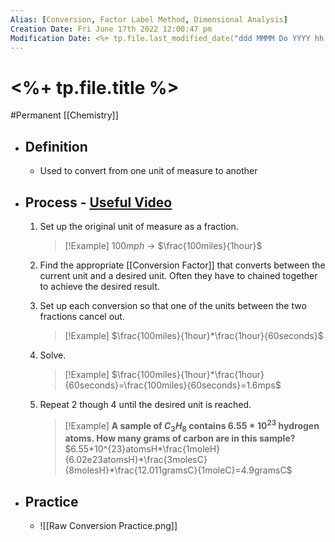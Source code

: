 ```yaml
---
Alias: [Conversion, Factor Label Method, Dimensional Analysis]
Creation Date: Fri June 17th 2022 12:00:47 pm 
Modification Date: <%+ tp.file.last_modified_date("ddd MMMM Do YYYY hh:mm:ss a") %>
---
```

# <%+ tp.file.title %>
#Permanent [[Chemistry]]

- ## Definition
	- Used to convert from one unit of measure to another
- ## Process - [Useful Video](https://www.youtube.com/watch?v=AQXGvCmt4oQ)
	1. Set up the original unit of measure as a fraction.
	   > [!Example]
	   > $100mph$ -> $\frac{100miles}{1hour}$
	2. Find the appropriate [[Conversion Factor]] that converts between the current unit and a desired unit. Often they have to chained together to achieve the desired result.
	3. Set up each conversion so that one of the units between the two fractions cancel out. 
	   > [!Example]
	   > $\frac{100miles}{1hour}*\frac{1hour}{60seconds}$
	4. Solve.
	   >[!Example]
	   >$\frac{100miles}{1hour}*\frac{1hour}{60seconds}=\frac{100miles}{60seconds}=1.6mps$
	5. Repeat 2 though 4 until the desired unit is reached.
	   
	   > [!Example]
	   > **A sample of $C_3H_8$ contains $6.55*10^{23}$ hydrogen atoms. How many grams of carbon are in this sample?**
	   > $6.55*10^{23}atomsH*\frac{1moleH}{6.02e23atomsH}*\frac{3molesC}{8molesH}*\frac{12.011gramsC}{1moleC}=4.9gramsC$
- ## Practice
	- ![[Raw Conversion Practice.png]]